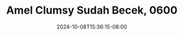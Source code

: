 --- 
title: "Amel Clumsy Sudah Becek, 0600"
description: "  bokeh Amel Clumsy Sudah Becek, 0600 gratis   new"
date: 2024-10-08T15:36:15-08:00
file_code: "4wgdkcqbz46f"
draft: false
cover: "4wdvarld0216i380.jpg"
tags: ["Amel", "Clumsy", "Sudah", "bokep-indo", "bokep-viral", "bokep-ig"]
length: 361
fld_id: "1482658"
foldername: "Amel clumsy"
categories: ["Amel clumsy"]
views: 0
---